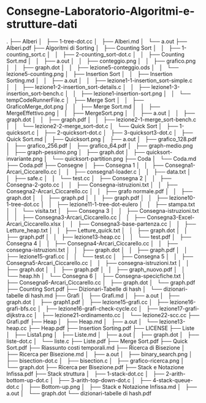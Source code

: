 # Consegne-Laboratorio-Algoritmi-e-strutture-dati


.
├── Alberi
│   ├── 1-tree-dot.cc
│   ├── Alberi.md
│   └── a.out
├── Alberi.pdf
├── Algoritmi di Sorting
│   ├── Counting Sort
│   │   ├── 1-counting_sort.c
│   │   ├── 2-counting_sort-dot.c
│   │   ├── Counting Sort.md
│   │   ├── a.out
│   │   ├── conteggio.png
│   │   ├── grafico.png
│   │   ├── graph.dot
│   │   ├── lezione5-conteggio.ods
│   │   └── lezione5-counting.png
│   ├── Insertion Sort
│   │   ├── Insertion Sorting.md
│   │   ├── a.out
│   │   ├── lezione1-1-insertion_sort-simple.c
│   │   ├── lezione1-2-insertion_sort-details.c
│   │   ├── lezione1-3-insertion_sort-bench.c
│   │   ├── lezione1-insertion-sort.png
│   │   └── tempCodeRunnerFile.c
│   ├── Merge Sort
│   │   ├── GraficoMerge_dot.png
│   │   ├── Merge Sort.md
│   │   ├── MergeEffettivo.png
│   │   ├── MergeSort.png
│   │   ├── a.out
│   │   ├── graph.dot
│   │   ├── graph.pdf
│   │   ├── lezione2-1-merge_sort-bench.c
│   │   └── lezione2-2-merge_sort-dot.c
│   └── Quick Sort
│       ├── 1-quicksort.c
│       ├── 2-quicksort-dot.c
│       ├── 3-quicksort3-dot.c
│       ├── Quick Sort.md
│       ├── Quicksort.png
│       ├── a.out
│       ├── grafico_128.pdf
│       ├── grafico_256.pdf
│       ├── grafico_64.pdf
│       ├── graph-medio.png
│       ├── graph-pessimo.png
│       ├── graph.dot
│       ├── quicksort-invariante.png
│       └── quicksort-partition.png
├── Coda
│   └── Coda.md
├── Coda.pdf
├── Consegne
│   ├── Consegna 1
│   │   ├── Consegna1-Arcari_Ciccarello.cc
│   │   ├── consegna1-loader.c
│   │   ├── data.txt
│   │   ├── safe.c
│   │   └── test.cc
│   ├── Consegna 2
│   │   ├── Consegna-2-goto.cc
│   │   ├── Consegna-istruzioni.txt
│   │   ├── Consegna2-Arcari_Ciccarello.cc
│   │   ├── grafo normale.pdf
│   │   ├── graph.dot
│   │   ├── graph.pd
│   │   ├── graph.pdf
│   │   ├── lezione10-1-tree-dot.cc
│   │   ├── lezione11-1-tree-dot-eulero
│   │   ├── stampa.txt
│   │   └── visita.txt
│   ├── Consegna 3
│   │   ├── Consegna-istruzioni.txt
│   │   ├── Consegna3-Arcari_Ciccarello.cc
│   │   ├── Consegna3-Excel-Arcari_Ciccarello.xlsx
│   │   ├── Consegna3-base-partenza.cc
│   │   ├── Letture_heap.txt
│   │   ├── Letture_quick.txt
│   │   ├── graph.dot
│   │   ├── graph.pdf
│   │   ├── lezione13-heap.cc
│   │   └── test.pdf
│   ├── Consegna 4
│   │   ├── Consegna4-Arcari_Ciccarello.cc
│   │   ├── consegna-istruzioni.txt
│   │   ├── graph.dot
│   │   ├── graph.pdf
│   │   ├── lezione15-grafi.cc
│   │   └── test.cc
│   ├── Consegna 5
│   │   ├── Consegna5-Arcari_Ciccarello.cc
│   │   ├── consegna-istruzioni.txt
│   │   ├── graph.dot
│   │   ├── graph.pdf
│   │   ├── graph_nuovo.pdf
│   │   └── heap.hh
│   └── Consegna 6
│       ├── Consegna-specicfiche.txt
│       ├── Consegna6-Arcari_Ciccarello.cc
│       ├── graph.dot
│       └── graph.pdf
├── Counting Sort.pdf
├── Dizionari-Tabelle di hash
│   └── dizionari-tabelle di hash.md
├── Grafi
│   ├── Grafi.md
│   ├── a.out
│   ├── graph.dot
│   ├── graph1.pdf
│   ├── lezione15-grafi.cc
│   ├── lezione16-grafi-bfs.cc
│   ├── lezione16-grafi-check-cycle.cc
│   ├── lezione17-grafi-dijkstra.cc
│   ├── lezione21-ordinamento.cc
│   └── lezione22-scc.cc
├── Grafi.pdf
├── Heap
│   ├── Heap.md
│   ├── a.out
│   └── lezione13-heap.cc
├── Heap.pdf
├── Insertion Sorting.pdf
├── LICENSE
├── Liste
│   ├── Lista1.png
│   ├── Liste.md
│   ├── a.out
│   ├── graph.dot
│   ├── liste-dot.c
│   └── liste.c
├── Liste.pdf
├── Merge Sort.pdf
├── Quick Sort.pdf
├── Riassunto costi temporali.md
├── Ricerca di Bisezione
│   ├── Ricerca per Bisezione.md
│   ├── a.out
│   ├── binary_search.png
│   ├── bisection-dot.c
│   ├── bisection.c
│   ├── grafico-ricerca.png
│   └── graph.dot
├── Ricerca per Bisezione.pdf
├── Stack e Notazione Infissa.pdf
├── Stack struttura
│   ├── 1-stack-dot.cc
│   ├── 2-arith-bottom-up-dot.c
│   ├── 3-arith-top-down-dot.c
│   ├── 4-stack-queue-dot.c
│   ├── Bottom-up.png
│   ├── Stack e Notazione Infissa.md
│   ├── a.out
│   └── graph.dot
└── dizionari-tabelle di hash.pdf
```


